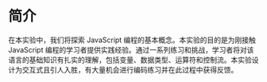 # 简介

在本实验中，我们将探索 JavaScript 编程的基本概念。本实验的目的是为刚接触 JavaScript 编程的学习者提供实践经验。通过一系列练习和挑战，学习者将对该语言的基础知识有扎实的理解，包括变量、数据类型、运算符和控制流。本实验设计为交互式且引人入胜，有大量机会进行编码练习并在此过程中获得反馈。
